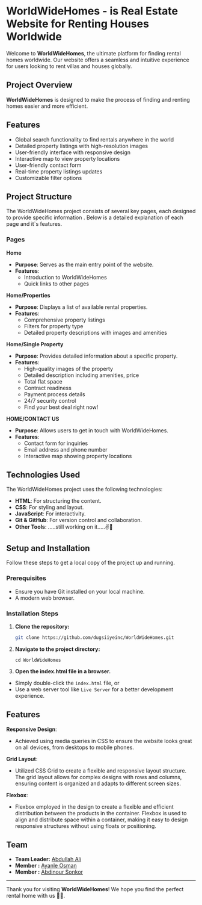 # WorldWideHomes - is Real Estate Website for Renting Houses Worldwide

Welcome to **WorldWideHomes**, the ultimate platform for finding rental homes worldwide. Our website offers a seamless and intuitive experience for users looking to rent villas and houses globally.

## Project Overview

**WorldWideHomes** is designed to make the process of finding and renting homes easier and more efficient.

## Features

- Global search functionality to find rentals anywhere in the world
- Detailed property listings with high-resolution images
- User-friendly interface with responsive design
- Interactive map to view property locations
- User-friendly contact form
- Real-time property listings updates
- Customizable filter options

## Project Structure

The WorldWideHomes project consists of several key pages, each designed to provide specific information . Below is a detailed explanation of each page and it`s features.

### Pages

**Home**

- **Purpose**: Serves as the main entry point of the website.
- **Features**:
  - Introduction to WorldWideHomes
  - Quick links to other pages

**Home/Properties**

- **Purpose**: Displays a list of available rental properties.
- **Features**:
  - Comprehensive property listings
  - Filters for property type
  - Detailed property descriptions with images and amenities

**Home/Single Property**

- **Purpose**: Provides detailed information about a specific property.
- **Features**:
  - High-quality images of the property
  - Detailed description including amenities, price
  - Total flat space
  - Contract readiness
  - Payment process details
  - 24/7 security control
  - Find your best deal right now!

**HOME/CONTACT US**

- **Purpose**: Allows users to get in touch with WorldWideHomes.
- **Features**:
  - Contact form for inquiries
  - Email address and phone number
  - Interactive map showing property locations

## Technologies Used

The WorldWideHomes project uses the following technologies:

- **HTML**: For structuring the content.
- **CSS**: For styling and layout.
- **JavaScript**: For interactivity.
- **Git & GitHub**: For version control and collaboration.
- **Other Tools**: .....still working on it.....✌️💚

## Setup and Installation

Follow these steps to get a local copy of the project up and running.

### Prerequisites
- Ensure you have Git installed on your local machine.
- A modern web browser.

### Installation Steps

1. **Clone the repository:**


   ```bash
   git clone https://github.com/dugsiiyeinc/WorldWideHomes.git
2. **Navigate to the project directory:**
   ```
   cd WorldWideHomes 
3. **Open the index.html file in a browser.**

- Simply double-click the `index.html` file, or
- Use a web server tool like `Live Server` for a better development experience.


## Features

 **Responsive Design**: 
  - Achieved using media queries in CSS to ensure the website looks great on all devices, from desktops to mobile phones. 

 **Grid Layout**:
  - Utilized CSS Grid to create a flexible and responsive layout structure. The grid layout allows for complex designs with rows and columns, ensuring content is organized and adapts to different screen sizes.

 **Flexbox**:
  - Flexbox employed in the design to create a flexible and efficient distribution between the products in the container. Flexbox is used to align and distribute space within a container, making it easy to design responsive structures without using floats or positioning.


## Team
- **Team Leader:** [Abdullah Ali](https://github.com/Ac-Coder-3)
- **Member :** [Ayanle Osman](https://github.com/ayale3)
- **Member :** [Abdinour Sonkor](https://github.com/AbdinourSonkor)












---

Thank you for visiting **WorldWideHomes**! We hope you find the perfect rental home with us 💚💛.
